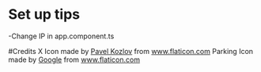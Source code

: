 # Set up tips
-Change IP in app.component.ts

#Credits
X Icon made by [Pavel Kozlov](https://www.flaticon.com/authors/pavel-kozlov) from www.flaticon.com 
Parking Icon made by [Google](https://www.flaticon.com/authors/google) from www.flaticon.com

